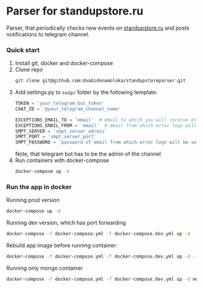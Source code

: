 # Parser for standupstore.ru

Parser, that periodically checks new events on [standupstore.ru](https://standupstore.ru/) and posts notifications to telegram channel.

### Quick start
1. Install git, docker and docker-compose
2. Clone repo
    ```sh
    git clone git@github.com:dvabidonamoloka/standupstoreparser.git
    ```
3. Add settings.py to `susp/` folder by the following template:
    ```python
    TOKEN = 'your_telegram_bot_token'
    CHAT_ID = '@your_telegram_channel_name'

    EXCEPTIONS_EMAIL_TO = 'email'  # email to which you will receive error logs
    EXCEPTIONS_EMAIL_FROM = 'email'  # email from which error logs will be sent
    SMPT_SERVER = 'smpt_server_adress'
    SMPT_PORT = 'smpt_server_port'
    SMPT_PASSWORD = 'password of email from which error logs will be sent'
    ```
    Note, that telegram bot has to be the admin of the channel
4. Run containers with docker-compose
    ```sh
    docker-compose up -d
    ```


### Run the app in docker
Running prod version
```sh
docker-compose up -d
```
Running dev version, which has port forwarding
```sh
docker-compose -f docker-compose.yml -f docker-compose.dev.yml up -d
```
Rebuild app image before running container:
```sh
docker-compose -f docker-compose.yml -f docker-compose.dev.yml up -d --build --force-recreate
```
Running only mongo container
```sh
docker-compose -f docker-compose.yml -f docker-compose.dev.yml up -d mongo
```
